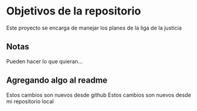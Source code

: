 # Objetivos de la repositorio

Este proyecto se encarga de manejar los planes de la liga de la justicia


## Notas
Pueden hacer lo que quieran...

## Agregando algo al readme
Estos cambios son nuevos desde github
Estos cambios son nuevos desde mi repositorio local
